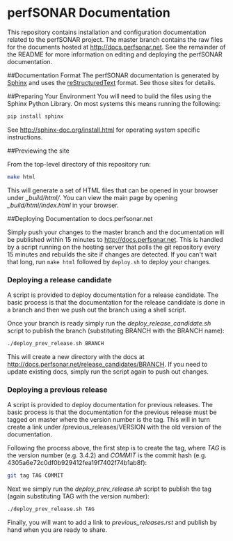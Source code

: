 # perfSONAR Documentation

This repository contains installation and configuration documentation related to the perfSONAR project. The master branch contains the raw files for the documents hosted at http://docs.perfsonar.net. See the remainder of the README for more information on editing and deploying the perfSONAR documentation. 

##Documentation Format
The perfSONAR documentation is generated by [Sphinx](http://sphinx-doc.org) and uses the [reStructuredText](http://docutils.sourceforge.net/rst.html) format. See those sites for details.

##Preparing Your Environment
You will need to build the files using the Sphinx Python Library. On most systems this means running the following:

```bash
pip install sphinx
```

See http://sphinx-doc.org/install.html for operating system specific instructions.


##Previewing the site

From the top-level directory of this repository run:

```bash
make html
```

This will generate a set of HTML files that can be opened in your browser under *_build/html/*. You can view the main page by opening *_build/html/index.html* in your browser. 


##Deploying Documentation to docs.perfsonar.net

Simply push your changes to the master branch and the documentation will be published within 15 minutes to http://docs.perfsonar.net. This is handled by a script running on the hosting server that polls the git repository every 15 minutes and rebuilds the site if changes are detected. If you can't wait that long, run `make html` followed by `deploy.sh` to deploy your changes.

### Deploying a release candidate

A script is provided to deploy documentation for a release candidate. The basic process is that the documentation for the release candidate is done in a branch and then we push out the branch using a shell script. 

Once your branch is ready simply run the *deploy_release_candidate.sh* script to publish the branch (substituting BRANCH with the BRANCH name):

```bash
./deploy_prev_release.sh BRANCH
```

This will create a new directory with the docs at http://docs.perfsonar.net/release_candidates/BRANCH. If you need to update existing docs, simply run the script again to push out changes. 


### Deploying a previous release

A script is provided to deploy documentation for previous releases. The basic process is that the documentation for the previous release must be tagged on master where the version number is the tag. This will in turn create a link under /previous_releases/VERSION with the old version of the documentation. 

Following the process above, the first step is to create the tag, where *TAG* is the version number (e.g. 3.4.2) and *COMMIT* is the commit hash (e.g. 4305a6e72c0df0b929412fea19f7402f74b1ab8f):

```bash
git tag TAG COMMIT
```

Next we simply run the *deploy_prev_release.sh* script to publish the tag (again substituting TAG with the version number):

```bash
./deploy_prev_release.sh TAG
```

Finally, you will want to add a link to *previous_releases.rst* and publish by hand when you are ready to share.



